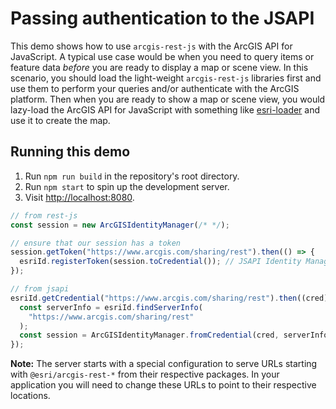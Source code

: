 # Passing authentication to the JSAPI

This demo shows how to use `arcgis-rest-js` with the ArcGIS API for JavaScript. A typical use case would be when you need to query items or feature data _before_ you are ready to display a map or scene view. In this scenario, you should load the light-weight `arcgis-rest-js` libraries first and use them to perform your queries and/or authenticate with the ArcGIS platform. Then when you are ready to show a map or scene view, you would lazy-load the ArcGIS API for JavaScript with something like [esri-loader](https://github.com/Esri/esri-loader) and use it to create the map.

## Running this demo

1. Run `npm run build` in the repository's root directory.
1. Run `npm start` to spin up the development server.
1. Visit [http://localhost:8080](http://localhost:8080).

```js
// from rest-js
const session = new ArcGISIdentityManager(/* */);

// ensure that our session has a token
session.getToken("https://www.arcgis.com/sharing/rest").then(() => {
  esriId.registerToken(session.toCredential()); // JSAPI Identity Manager
});

// from jsapi
esriId.getCredential("https://www.arcgis.com/sharing/rest").then((cred) => {
  const serverInfo = esriId.findServerInfo(
    "https://www.arcgis.com/sharing/rest"
  );
  const session = ArcGISIdentityManager.fromCredential(cred, serverInfo);
});
```

**Note:** The server starts with a special configuration to serve URLs starting with `@esri/arcgis-rest-*` from their respective packages. In your application you will need to change these URLs to point to their respective locations.
